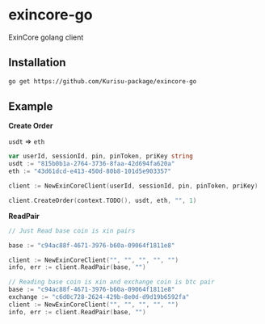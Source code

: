 # exincore-go

ExinCore golang client

## Installation

```bash
go get https://github.com/Kurisu-package/exincore-go
```

## Example

**Create Order**

`usdt` => `eth`

```go
var userId, sessionId, pin, pinToken, priKey string
usdt := "815b0b1a-2764-3736-8faa-42d694fa620a"
eth := "43d61dcd-e413-450d-80b8-101d5e903357"

client := NewExinCoreClient(userId, sessionId, pin, pinToken, priKey)

client.CreateOrder(context.TODO(), usdt, eth, "", 1)
```

**ReadPair**

```go
// Just Read base coin is xin pairs

base := "c94ac88f-4671-3976-b60a-09064f1811e8"

client := NewExinCoreClient("", "", "", "", "")
info, err := client.ReadPair(base, "")

// Reading base coin is xin and exchange coin is btc pair
base := "c94ac88f-4671-3976-b60a-09064f1811e8"
exchange := "c6d0c728-2624-429b-8e0d-d9d19b6592fa"
client := NewExinCoreClient("", "", "", "", "")
info, err := client.ReadPair(base, "")
```